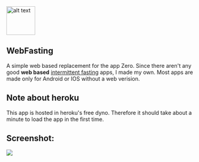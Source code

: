 <img src="https://i.imgur.com/y4CRoKz.png" alt="alt text" width="75" height="75">

## WebFasting
A simple web based replacement for the app Zero. Since there aren't any good **web based** [intermittent fasting](https://www.hopkinsmedicine.org/health/wellness-and-prevention/intermittent-fasting-what-is-it-and-how-does-it-work) apps, I made my own. Most apps are made only for Android or IOS without a web verision.

## Note about heroku
This app is hosted in heroku's free dyno. Therefore it should take about a minute to load the app in the first time.

## Screenshot:
![](https://i.imgur.com/TmjXlrr.png)
